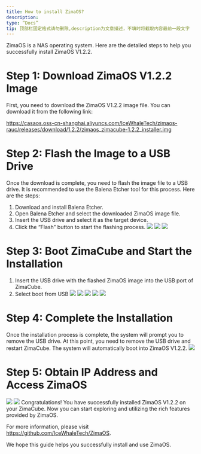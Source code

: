 ```yaml
---
title: How to install ZimaOS?
description:
type: “Docs”
tip: 顶部栏固定格式请勿删除,description为文章描述，不填时将截取内容最前一段文字
---
```

ZimaOS is a NAS operating system. Here are the detailed steps to help you successfully install ZimaOS V1.2.2.
# Step 1: Download ZimaOS V1.2.2 Image
First, you need to download the ZimaOS V1.2.2 image file. You can download it from the following link:

https://casaos.oss-cn-shanghai.aliyuncs.com/IceWhaleTech/zimaos-rauc/releases/download/1.2.2/zimaos_zimacube-1.2.2_installer.img
# Step 2: Flash the Image to a USB Drive
Once the download is complete, you need to flash the image file to a USB drive. It is recommended to use the Balena Etcher tool for this process. Here are the steps:
1. Download and install Balena Etcher.
2. Open Balena Etcher and select the downloaded ZimaOS image file.
3. Insert the USB drive and select it as the target device.
4. Click the “Flash” button to start the flashing process.
![](https://manage.icewhale.io/api/static/docs/1724746006263_image.png)
![](https://manage.icewhale.io/api/static/docs/1724746016647_image.png)
![](https://manage.icewhale.io/api/static/docs/1724746026861_image.png)
# Step 3: Boot ZimaCube and Start the Installation
1. Insert the USB drive with the flashed ZimaOS image into the USB port of ZimaCube.
2. Select boot from USB
![](https://manage.icewhale.io/api/static/docs/1724746082060_image.png)
![](https://manage.icewhale.io/api/static/docs/1724746096855_image.png)
![](https://manage.icewhale.io/api/static/docs/1724746109332_image.png)
![](https://manage.icewhale.io/api/static/docs/1724746117943_image.png)
![](https://manage.icewhale.io/api/static/docs/1724746125701_image.png)
# Step 4: Complete the Installation
Once the installation process is complete, the system will prompt you to remove the USB drive. At this point, you need to remove the USB drive and restart ZimaCube. The system will automatically boot into ZimaOS V1.2.2.
![](https://manage.icewhale.io/api/static/docs/1724746152036_image.png)
# Step 5: Obtain IP Address and Access ZimaOS
![](https://manage.icewhale.io/api/static/docs/1724746178459_image.png)
![](https://manage.icewhale.io/api/static/docs/1724746188498_image.png)
Congratulations! You have successfully installed ZimaOS V1.2.2 on your ZimaCube. Now you can start exploring and utilizing the rich features provided by ZimaOS.

For more information, please visit https://github.com/IceWhaleTech/ZimaOS.

We hope this guide helps you successfully install and use ZimaOS. 